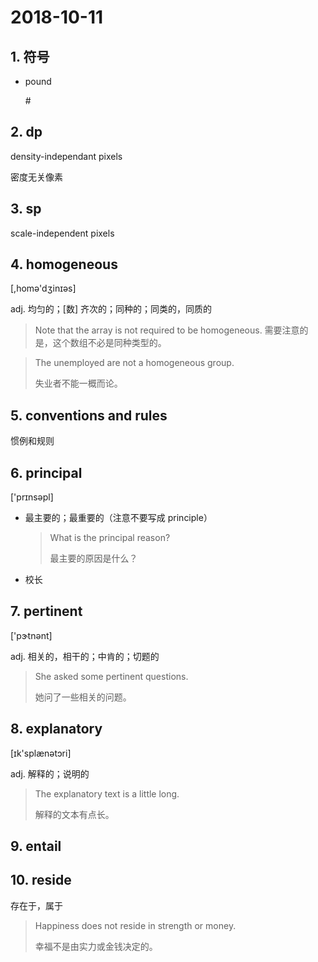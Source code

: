 # 2018-10-11

## 1. 符号
+ pound

	\#
## 2. dp

density-independant pixels

密度无关像素

## 3. sp

scale-independent pixels

## 4. homogeneous

[,homə'dʒinɪəs]

adj. 均匀的；[数] 齐次的；同种的；同类的，同质的

> Note that the array is not required to be homogeneous.
> 需要注意的是，这个数组不必是同种类型的。

> The unemployed are not a homogeneous group.
> 
> 失业者不能一概而论。

## 5. conventions and rules

惯例和规则

## 6. principal

 ['prɪnsəpl]

+ 最主要的；最重要的（注意不要写成 principle）

	> What is the principal reason?
	> 
	> 最主要的原因是什么？

+ 校长

## 7. pertinent

 ['pɝtnənt]

adj. 相关的，相干的；中肯的；切题的

> She asked some pertinent questions.
> 
> 她问了一些相关的问题。

## 8. explanatory

[ɪk'splænətɔri]

adj. 解释的；说明的

> The explanatory text is a little long.
> 
> 解释的文本有点长。

## 9. entail

## 10. reside

存在于，属于

> Happiness does not reside in strength or money.
>
> 幸福不是由实力或金钱决定的。